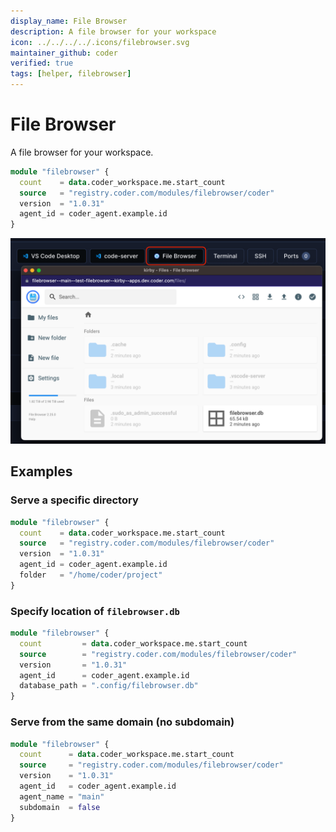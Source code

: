 ```yaml
---
display_name: File Browser
description: A file browser for your workspace
icon: ../../../../.icons/filebrowser.svg
maintainer_github: coder
verified: true
tags: [helper, filebrowser]
---
```


# File Browser

A file browser for your workspace.

```tf
module "filebrowser" {
  count    = data.coder_workspace.me.start_count
  source   = "registry.coder.com/modules/filebrowser/coder"
  version  = "1.0.31"
  agent_id = coder_agent.example.id
}
```

![Filebrowsing Example](../../.images/filebrowser.png)

## Examples

### Serve a specific directory

```tf
module "filebrowser" {
  count    = data.coder_workspace.me.start_count
  source   = "registry.coder.com/modules/filebrowser/coder"
  version  = "1.0.31"
  agent_id = coder_agent.example.id
  folder   = "/home/coder/project"
}
```

### Specify location of `filebrowser.db`

```tf
module "filebrowser" {
  count         = data.coder_workspace.me.start_count
  source        = "registry.coder.com/modules/filebrowser/coder"
  version       = "1.0.31"
  agent_id      = coder_agent.example.id
  database_path = ".config/filebrowser.db"
}
```

### Serve from the same domain (no subdomain)

```tf
module "filebrowser" {
  count      = data.coder_workspace.me.start_count
  source     = "registry.coder.com/modules/filebrowser/coder"
  version    = "1.0.31"
  agent_id   = coder_agent.example.id
  agent_name = "main"
  subdomain  = false
}
```

